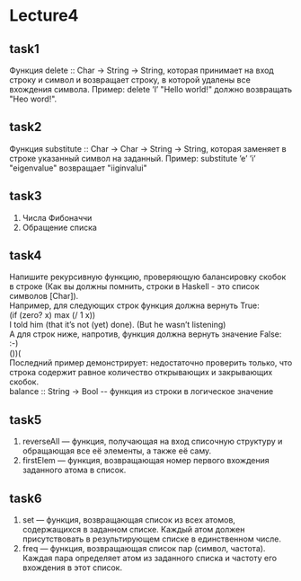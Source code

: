 # Lecture4
## task1
Функция delete :: Char -> String -> String, которая принимает на вход строку и символ и возвращает строку, в которой удалены все вхождения символа. Пример: delete ’l’ "Hello world!" должно возвращать "Heo word!".

## task2
Функция substitute :: Char -> Char -> String -> String, которая заменяет в строке указанный символ на заданный. Пример: substitute ’e’ ’i’ "eigenvalue" возвращает "iiginvalui"
## task3
1. Числа Фибоначчи  
2. Обращение списка

## task4
Напишите рекурсивную функцию, проверяющую балансировку скобок в строке (Как вы должны помнить, строки в Haskell - это список символов [Char]).  
Например, для следующих строк функция должна вернуть True:  
	(if (zero? x) max (/ 1 x))  
	I told him (that it’s not (yet) done). (But he wasn’t listening)  
А для строк ниже, напротив, функция должна вернуть значение False:  
	:-)  
	())(  
Последний пример демонстрирует: недостаточно проверить только, что строка содержит равное количество открывающих и закрывающих скобок.  
balance :: String → Bool -- функция из строки в логическое значение

## task5
1. reverseAll — функция, получающая на вход списочную структуру и обращающая все её элементы, а также её саму.  
2. firstElem — функция, возвращающая номер первого вхождения заданного атома в список.

## task6
1. set — функция, возвращающая список из всех атомов, содержащихся в заданном списке. Каждый атом должен присутствовать в результирующем списке в единственном числе.  
2. freq — функция, возвращающая список пар (символ, частота). Каждая пара определяет атом из заданного списка и частоту его вхождения в этот список.

